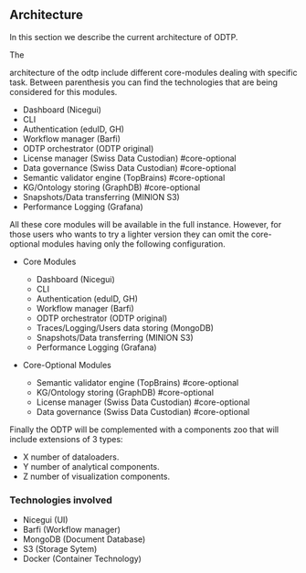 ## Architecture

In this section we describe the current architecture of ODTP. 


The 

architecture of the odtp include different core-modules dealing with specific task. Between parenthesis you can find the technologies that are being considered for this modules.

- Dashboard (Nicegui)
- CLI
- Authentication (eduID, GH)
- Workflow manager (Barfi)
- ODTP orchestrator (ODTP original)
- License manager (Swiss Data Custodian) #core-optional
- Data governance (Swiss Data Custodian) #core-optional
- Semantic validator engine (TopBrains) #core-optional
- KG/Ontology storing (GraphDB) #core-optional
- Snapshots/Data transferring (MINION S3)
- Performance Logging (Grafana) 

All these core modules will be available in the full instance. However, for those users who wants to try a lighter version they can omit the core-optional modules having only the following configuration.

- Core Modules
    - Dashboard (Nicegui)
    - CLI
    - Authentication (eduID, GH)
    - Workflow manager (Barfi)
    - ODTP orchestrator (ODTP original)
    - Traces/Logging/Users data storing (MongoDB)
    - Snapshots/Data transferring (MINION S3)
    - Performance Logging (Grafana) 

- Core-Optional Modules
    - Semantic validator engine (TopBrains) #core-optional
    - KG/Ontology storing (GraphDB) #core-optional
    - License manager (Swiss Data Custodian) #core-optional
    - Data governance (Swiss Data Custodian) #core-optional

Finally the ODTP will be complemented with a components zoo that will include extensions of 3 types:

- X number of dataloaders.
- Y number of analytical components.
- Z number of visualization components.

### Technologies involved

- Nicegui (UI)
- Barfi (Workflow manager)
- MongoDB (Document Database)
- S3 (Storage Sytem)
- Docker (Container Technology)

